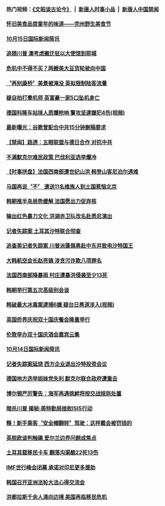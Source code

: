 #### 热门视频：[《文昭谈古论今》](https://github.com/gfw-breaker/wenzhao/blob/master/README.md?t=10161233) &nbsp;|&nbsp; [新唐人时事小品](https://github.com/gfw-breaker/ntdtv-comedy/blob/master/README.md?t=10161233) &nbsp;|&nbsp; [新唐人中国禁闻](https://github.com/gfw-breaker/ntdtv-news/blob/master/README.md?t=10161233)

#### [怀旧美食品尝童年的味道——完州野生美食节](../pages/news202/a1395572.md?t=10161233) 

#### [10月15日国际新闻简讯](../pages/news202/a1395571.md?t=10161233) 

#### [追随川普 澳考虑搬迁驻以大使馆到耶城](../pages/news202/a1395565.md?t=10161233) 

#### [危机中不得不买？两艘美大豆货轮驶向中国](../pages/news202/a1395567.md?t=10161233) 

#### [〝再别康桥〞美景被淹没 英拟限制陆客流量](../pages/news202/a1395555.md?t=10161233) 

#### [疑自拍打晕机师 英富豪一家5口坠机身亡](../pages/news202/a1395552.md?t=10161233) 

#### [德国科隆车站挟人质爆枪响 警攻坚逮嫌犯4伤(视频)](../pages/news202/a1395541.md?t=10161233) 

#### [最新曝光：谷歌曾配合中共15分钟删稿要求](../pages/news202/a1395527.md?t=10161233) 

#### [【禁闻】路透：五眼联盟与德日合作 对抗中共](../pages/news202/a1395509.md?t=10161233) 

#### [不满默克尔难民政策 巴伐利亚选举爆冷](../pages/news202/a1395483.md?t=10161233) 

#### [【时事拼盘】法国西南部遭世纪山洪 韩登山客尼泊尔遇难](../pages/news202/a1395490.md?t=10161233) 

#### [马国再说〝不〞 遣送11名维族人到土国惹恼北京](../pages/news202/a1395491.md?t=10161233) 

#### [韩朝推半岛局势缓解 法国愿出力促弃核](../pages/news202/a1395481.md?t=10161233) 

#### [输出红色暴力文化 洪湖赤卫队改名赴悉尼演出](../pages/news202/a1395467.md?t=10161233) 


#### [记者失踪案 土耳其沙特联合彻查](../pages/news202/a1395458.md?t=10161233) 

#### [追查美记者失踪案 川普派蓬佩奥赴中东并致电沙特国王](../pages/news202/a1395455.md?t=10161233) 

#### [大韩航空会长赵亮镐 涉贪污诈欺八项罪名](../pages/news202/a1395451.md?t=10161233) 

#### [法国西南部降暴雨 村庄遭暴洪侵袭至少13死](../pages/news202/a1395449.md?t=10161233) 


#### [韩朝举行第五次高级别会谈](../pages/news202/a1395430.md?t=10161233) 

#### [韩破最大冰毒案逮捕6嫌 疑台日黑道涉入(视频)](../pages/news202/a1395428.md?t=10161233) 

#### [英国侨界庆祝双十国庆餐会隆重举行](../pages/news202/a1395427.md?t=10161233) 

#### [伦敦举办双十国庆酒会嘉宾云集](../pages/news202/a1395426.md?t=10161233) 

#### [10月14日国际新闻简讯](../pages/news202/a1395414.md?t=10161233) 

#### [记者失踪案延烧 西方企业退出沙特投资会议](../pages/news202/a1395407.md?t=10161233) 

#### [德国地方选举姐妹党失利 默克尔联合政府遭重击](../pages/news202/a1395411.md?t=10161233) 

#### [博尔顿严厉警告：海军再遇挑衅将按交战规则处置](../pages/news202/a1395389.md?t=10161233) 

#### [暗杀川普 揭秘:美特勤局挫败ISIS行动](../pages/news202/a1395405.md?t=10161233) 

#### [糗！新手乘客〝安全帽翻转〞驾驶：这样戴会被罚钱的](../pages/news202/a1395404.md?t=10161233) 

#### [英脱欧谈判触礁 爱尔兰边界问题成焦点](../pages/news202/a1395393.md?t=10161233) 

#### [土耳其载移民卡车 翻落沟渠酿22死13伤](../pages/news202/a1395349.md?t=10161233) 

#### [IMF世行峰会闭幕 承诺对印尼更多援助](../pages/news202/a1395354.md?t=10161233) 

#### [韩国召开亚洲法轮大法心得交流会](../pages/news202/a1395356.md?t=10161233) 

#### [洪都拉斯千余人涌向边境 美国再临移民危机](../pages/news202/a1395366.md?t=10161233) 

